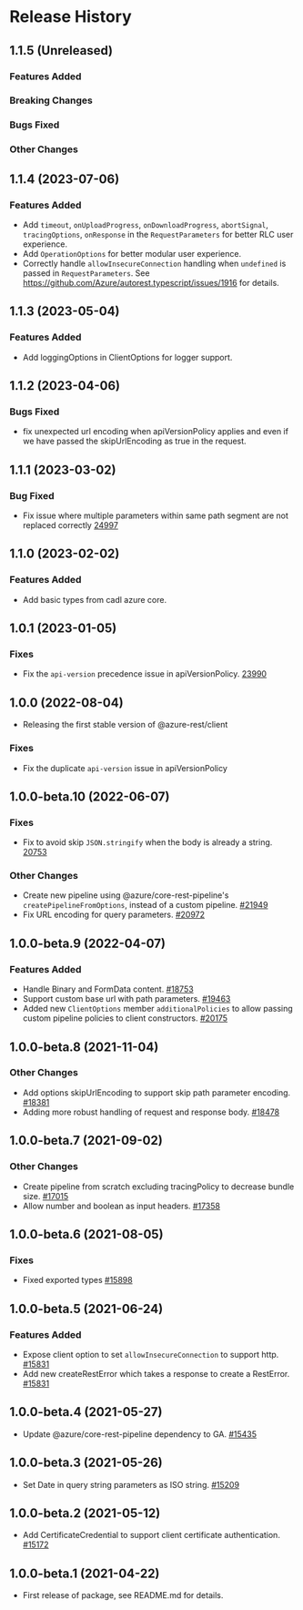 # Release History

## 1.1.5 (Unreleased)

### Features Added

### Breaking Changes

### Bugs Fixed

### Other Changes

## 1.1.4 (2023-07-06)

### Features Added

- Add `timeout`, `onUploadProgress`, `onDownloadProgress`, `abortSignal`, `tracingOptions`, `onResponse` in the `RequestParameters` for better RLC user experience.
- Add `OperationOptions` for better modular user experience.
- Correctly handle `allowInsecureConnection` handling when `undefined` is passed in `RequestParameters`. See https://github.com/Azure/autorest.typescript/issues/1916 for details.

## 1.1.3 (2023-05-04)

### Features Added

- Add loggingOptions in ClientOptions for logger support.

## 1.1.2 (2023-04-06)

### Bugs Fixed

- fix unexpected url encoding when apiVersionPolicy applies and even if we have passed the skipUrlEncoding as true in the request.

## 1.1.1 (2023-03-02)

### Bug Fixed

- Fix issue where multiple parameters within same path segment are not replaced correctly [24997](https://github.com/Azure/azure-sdk-for-js/pull/24997)

## 1.1.0 (2023-02-02)

### Features Added

- Add basic types from cadl azure core.

## 1.0.1 (2023-01-05)

### Fixes

- Fix the `api-version` precedence issue in apiVersionPolicy. [23990](https://github.com/Azure/azure-sdk-for-js/pull/23990)

## 1.0.0 (2022-08-04)

- Releasing the first stable version of @azure-rest/client

### Fixes

- Fix the duplicate `api-version` issue in apiVersionPolicy

## 1.0.0-beta.10 (2022-06-07)

### Fixes

- Fix to avoid skip `JSON.stringify` when the body is already a string. [20753](https://github.com/Azure/azure-sdk-for-js/pull/20753)

### Other Changes

- Create new pipeline using @azure/core-rest-pipeline's `createPipelineFromOptions`, instead of a custom pipeline. [#21949](https://github.com/Azure/azure-sdk-for-js/pull/21949)
- Fix URL encoding for query parameters. [#20972](https://github.com/Azure/azure-sdk-for-js/pull/20972)

## 1.0.0-beta.9 (2022-04-07)

### Features Added

- Handle Binary and FormData content. [#18753](https://github.com/Azure/azure-sdk-for-js/pull/18753)
- Support custom base url with path parameters. [#19463](https://github.com/Azure/azure-sdk-for-js/pull/19463)
- Added new `ClientOptions` member `additionalPolicies` to allow passing custom pipeline policies to client constructors. [#20175](https://github.com/Azure/azure-sdk-for-js/pull/20175)

## 1.0.0-beta.8 (2021-11-04)

### Other Changes

- Add options skipUrlEncoding to support skip path parameter encoding. [#18381](https://github.com/Azure/azure-sdk-for-js/pull/18381)
- Adding more robust handling of request and response body. [#18478](https://github.com/Azure/azure-sdk-for-js/pull/18478)

## 1.0.0-beta.7 (2021-09-02)

### Other Changes

- Create pipeline from scratch excluding tracingPolicy to decrease bundle size. [#17015](https://github.com/Azure/azure-sdk-for-js/pull/17015)
- Allow number and boolean as input headers. [#17358](https://github.com/Azure/azure-sdk-for-js/pull/17358)

## 1.0.0-beta.6 (2021-08-05)

### Fixes

- Fixed exported types [#15898](https://github.com/Azure/azure-sdk-for-js/pull/15898)

## 1.0.0-beta.5 (2021-06-24)

### Features Added

- Expose client option to set `allowInsecureConnection` to support http. [#15831](https://github.com/Azure/azure-sdk-for-js/pull/15831)
- Add new createRestError which takes a response to create a RestError. [#15831](https://github.com/Azure/azure-sdk-for-js/pull/15831)

## 1.0.0-beta.4 (2021-05-27)

- Update @azure/core-rest-pipeline dependency to GA. [#15435](https://github.com/Azure/azure-sdk-for-js/pull/15435)

## 1.0.0-beta.3 (2021-05-26)

- Set Date in query string parameters as ISO string. [#15209](https://github.com/Azure/azure-sdk-for-js/pull/15209)

## 1.0.0-beta.2 (2021-05-12)

- Add CertificateCredential to support client certificate authentication. [#15172](https://github.com/Azure/azure-sdk-for-js/pull/15172)

## 1.0.0-beta.1 (2021-04-22)

- First release of package, see README.md for details.

